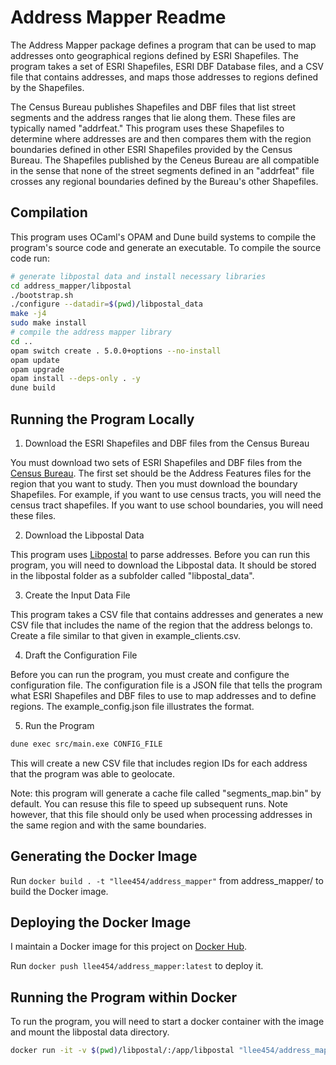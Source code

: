Address Mapper Readme
=====================

The Address Mapper package defines a program that can be used to map addresses onto geographical regions defined by ESRI Shapefiles. The program takes a set of ESRI Shapefiles, ESRI DBF Database files, and a CSV file that contains addresses, and maps those addresses to regions defined by the Shapefiles.

The Census Bureau publishes Shapefiles and DBF files that list street segments and the address ranges that lie along them. These files are typically named "addrfeat." This program uses these Shapefiles to determine where addresses are and then compares them with the region boundaries defined in other ESRI Shapefiles provided by the Census Bureau. The Shapefiles published by the Ceneus Bureau are all compatible in the sense that none of the street segments defined in an "addrfeat" file crosses any regional boundaries defined by the Bureau's other Shapefiles.

Compilation
-----------

This program uses OCaml's OPAM and Dune build systems to compile the program's source code and generate an executable. To compile the source code run:

```bash
# generate libpostal data and install necessary libraries
cd address_mapper/libpostal
./bootstrap.sh
./configure --datadir=$(pwd)/libpostal_data
make -j4
sudo make install
# compile the address mapper library
cd ..
opam switch create . 5.0.0+options --no-install
opam update
opam upgrade
opam install --deps-only . -y
dune build
```

Running the Program Locally
---------------------------

1. Download the ESRI Shapefiles and DBF files from the Census Bureau

You must download two sets of ESRI Shapefiles and DBF files from the [Census Bureau](https://www.census.gov/cgi-bin/geo/shapefiles/index.php?year=2022&layergroup=Census+Tracts). The first set should be the Address Features files for the region that you want to study. Then you must download the boundary Shapefiles. For example, if you want to use census tracts, you will need the census tract shapefiles. If you want to use school boundaries, you will need these files.

2. Download the Libpostal Data

This program uses [Libpostal](https://github.com/openvenues/libpostal) to parse addresses. Before you can run this program, you will need to download the Libpostal data. It should be stored in the libpostal folder as a subfolder called "libpostal_data".

3. Create the Input Data File

This program takes a CSV file that contains addresses and generates a new CSV file that includes the name of the region that the address belongs to. Create a file similar to that given in example_clients.csv.

4. Draft the Configuration File

Before you can run the program, you must create and configure the configuration file. The configuration file is a JSON file that tells the program what ESRI Shapefiles and DBF files to use to map addresses and to define regions. The example_config.json file illustrates the format.

5. Run the Program

```bash
dune exec src/main.exe CONFIG_FILE
```

This will create a new CSV file that includes region IDs for each address that the program was able to geolocate.

Note: this program will generate a cache file called "segments_map.bin" by default. You can resuse this file to speed up subsequent runs. Note however, that this file should only be used when processing addresses in the same region and with the same boundaries.

Generating the Docker Image
---------------------------

Run `docker build . -t "llee454/address_mapper"` from address_mapper/ to build the Docker image.

Deploying the Docker Image
--------------------------

I maintain a Docker image for this project on [Docker Hub](https://hub.docker.com/repository/docker/llee454/address_mapper/general).

Run `docker push llee454/address_mapper:latest` to deploy it.

Running the Program within Docker
---------------------------------

To run the program, you will need to start a docker container with the image and mount the libpostal data directory.

```bash
docker run -it -v $(pwd)/libpostal/:/app/libpostal "llee454/address_mapper"
```